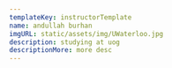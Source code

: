 ```yaml
---
templateKey: instructorTemplate
name: andullah burhan
imgURL: static/assets/img/UWaterloo.jpg
description: studying at uog
descriptionMore: more desc
---
```

